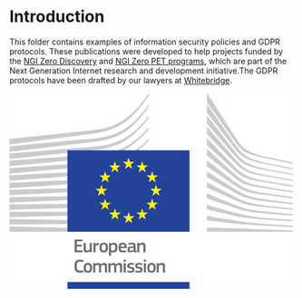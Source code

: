 # Introduction

This folder contains examples of information security policies and GDPR protocols. These publications were developed to help projects funded by the [NGI Zero Discovery](https://nlnet.nl/discovery) and [NGI Zero PET programs](https://nlnet.nl/discovery), which are part of the Next Generation Internet research and development initiative.The GDPR protocols have been drafted by our lawyers at [Whitebridge](https://www.whitebridge.nl/). 

![Supported by](https://github.com/radicallyopensecurity/publications/blob/Add-infosec-policies/graphics/logo_ce-en-rvb-hr-small.jpg)

